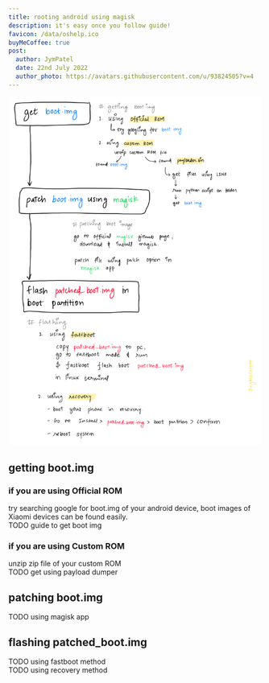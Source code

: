 ```yaml
---
title: rooting android using magisk
description: it's easy once you follow guide!
favicon: /data/oshelp.ico
buyMeCoffee: true
post:
  author: JymPatel
  date: 22nd July 2022
  author_photo: https://avatars.githubusercontent.com/u/93824505?v=4
---
```


![Quick View](./quickView.png)  

## getting boot.img  

### if you are using Official ROM  
try searching google for boot.img of your android device, boot images of Xiaomi devices can be found easily.  
TODO guide to get boot img  

### if you are using Custom ROM  
unzip zip file of your custom ROM  
TODO get using payload dumper  

## patching boot.img  
TODO using magisk app

## flashing patched_boot.img  
TODO using fastboot method  
TODO using recovery method
